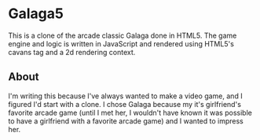 # Galaga5 #

This is a clone of the arcade classic Galaga done in HTML5. The game engine and logic is written in JavaScript and rendered using HTML5's cavans tag and a 2d rendering context.

## About ## 

I'm writing this because I've always wanted to make a video game, and I figured I'd start with a clone. I chose Galaga because my it's girlfriend's favorite arcade game (until I met her, I wouldn't have known it was possible to have a girlfriend with a favorite arcade game) and I wanted to impress her.